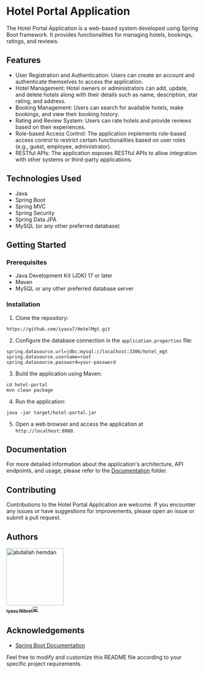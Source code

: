 # Hotel Portal Application

The Hotel Portal Application is a web-based system developed using Spring Boot framework. It provides functionalities for managing hotels, bookings, ratings, and reviews.

## Features

- User Registration and Authentication: Users can create an account and authenticate themselves to access the application.
- Hotel Management: Hotel owners or administrators can add, update, and delete hotels along with their details such as name, description, star rating, and address.
- Booking Management: Users can search for available hotels, make bookings, and view their booking history.
- Rating and Review System: Users can rate hotels and provide reviews based on their experiences.
- Role-based Access Control: The application implements role-based access control to restrict certain functionalities based on user roles (e.g., guest, employee, administrator).
- RESTful APIs: The application exposes RESTful APIs to allow integration with other systems or third-party applications.

## Technologies Used

- Java
- Spring Boot
- Spring MVC
- Spring Security
- Spring Data JPA
- MySQL (or any other preferred database)

## Getting Started

### Prerequisites

- Java Development Kit (JDK) 17 or later
- Maven
- MySQL or any other preferred database server

### Installation

1. Clone the repository:

```
https://github.com/iyasu7/HotelMgt.git
```

2. Configure the database connection in the `application.properties` file:

```
spring.datasource.url=jdbc:mysql://localhost:3306/hotel_mgt
spring.datasource.username=root
spring.datasource.password=your-password
```

3. Build the application using Maven:

```
cd hotel-portal
mvn clean package
```

4. Run the application:

```
java -jar target/hotel-portal.jar
```

5. Open a web browser and access the application at `http://localhost:8080`.

## Documentation

For more detailed information about the application's architecture, API endpoints, and usage, please refer to the [Documentation](docs/README.md) folder.

## Contributing

Contributions to the Hotel Portal Application are welcome. If you encounter any issues or have suggestions for improvements, please open an issue or submit a pull request.


## Authors

<td align="center"><a href="https://github.com/iyasu7" target="_black"><img src="https://avatars.githubusercontent.com/u/107022433?s=400&u=48c31a65a7f69723cc3fa0c341884a300f2349ae&v=4" width="150px;" alt="abdallah hemdan"/><br /><sub align="center" ><b> Iyasu Nibret</b></sub></a><a href="https://github.com/iyasu7/HotelMgt/commits/master?author=iyasu7" title="Code">💻</a> <br /></td>


## Acknowledgements

- [Spring Boot Documentation](https://docs.spring.io/spring-boot/docs/current/reference/)

Feel free to modify and customize this README file according to your specific project requirements.
